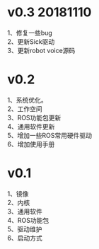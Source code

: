 # v0.3 20181110  
1、修复一些bug  
2、更新Sick驱动  
3、更新robot voice源码  

# v0.2  
1、系统优化。  
2、工作空间  
3、ROS功能包更新  
4、通用软件更新  
5、增加一些ROS常用硬件驱动  
6、增加使用手册  

# v0.1 
1、镜像  
2、内核  
3、通用软件  
4、ROS功能包  
5、驱动维护  
6、启动方式  
